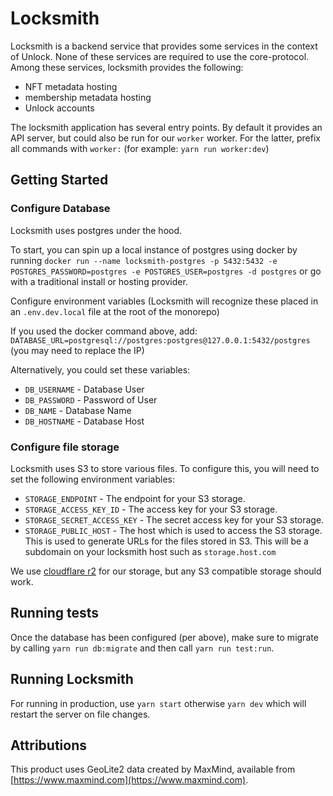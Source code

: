 # Locksmith

Locksmith is a backend service that provides some services in the context of Unlock.
None of these services are required to use the core-protocol.
Among these services, locksmith provides the following:

- NFT metadata hosting
- membership metadata hosting
- Unlock accounts

The locksmith application has several entry points. By default it provides an API server, but could also be run for our `worker` worker. For the latter, prefix all commands with `worker:` (for example: `yarn run worker:dev`)

## Getting Started

### Configure Database

Locksmith uses postgres under the hood.

To start, you can spin up a local instance of postgres using docker by running `docker run --name locksmith-postgres -p 5432:5432 -e POSTGRES_PASSWORD=postgres -e POSTGRES_USER=postgres -d postgres` or go with a traditional install or hosting provider.

Configure environment variables (Locksmith will recognize these placed in
an `.env.dev.local` file at the root of the monorepo)

If you used the docker command above, add:
`DATABASE_URL=postgresql://postgres:postgres@127.0.0.1:5432/postgres` (you may need to replace the IP)

Alternatively, you could set these variables:

- `DB_USERNAME` - Database User
- `DB_PASSWORD` - Password of User
- `DB_NAME` - Database Name
- `DB_HOSTNAME` - Database Host

### Configure file storage

Locksmith uses S3 to store various files. To configure this, you will need to set the following environment variables:

- `STORAGE_ENDPOINT` - The endpoint for your S3 storage.
- `STORAGE_ACCESS_KEY_ID` - The access key for your S3 storage.
- `STORAGE_SECRET_ACCESS_KEY` - The secret access key for your S3 storage.
- `STORAGE_PUBLIC_HOST` - The host which is used to access the S3 storage. This is used to generate URLs for the files stored in S3. This will be a subdomain on your locksmith host such as `storage.host.com`

We use [cloudflare r2](https://developers.cloudflare.com/r2/get-started/) for our storage, but any S3 compatible storage should work.

## Running tests

Once the database has been configured (per above), make sure to migrate by calling `yarn run db:migrate` and then call `yarn run test:run`.

## Running Locksmith

For running in production, use `yarn start` otherwise `yarn dev` which will restart the server on file changes.

## Attributions

This product uses GeoLite2 data created by MaxMind, available from [https://www.maxmind.com](https://www.maxmind.com).

